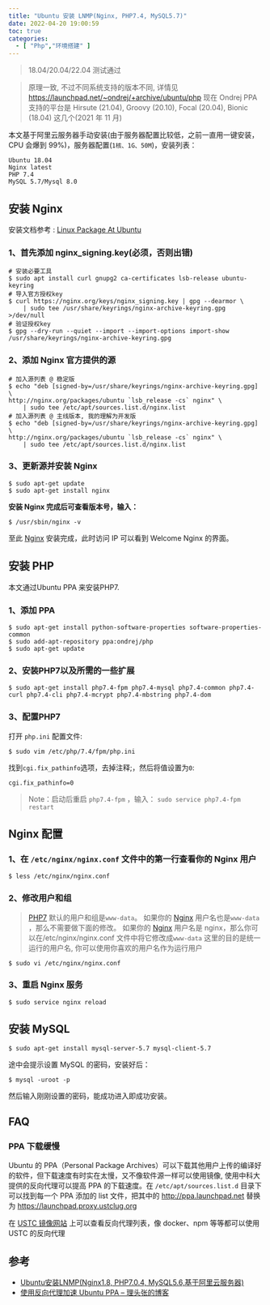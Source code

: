 ```yaml
---
title: "Ubuntu 安装 LNMP(Nginx, PHP7.4, MySQL5.7)"
date: 2022-04-20 19:00:59
toc: true
categories:
  - [ "Php","环境搭建" ]
---
```


> 18.04/20.04/22.04 测试通过

> 原理一致, 不过不同系统支持的版本不同, 详情见  https://launchpad.net/~ondrej/+archive/ubuntu/php
> 现在 Ondrej PPA 支持的平台是 Hirsute (21.04), Groovy (20.10), Focal (20.04), Bionic (18.04) 这几个(2021 年 11 月)

本文基于阿里云服务器手动安装(由于服务器配置比较低，之前一直用一键安装，CPU 会爆到 99%)，服务器配置(`1核、1G、50M`)，安装列表：

```
Ubuntu 18.04
Nginx latest
PHP 7.4
MySQL 5.7/Mysql 8.0
```

## 安装 Nginx

安装文档参考 : [Linux Package At Ubuntu](http://nginx.org/en/linux_packages.html#Ubuntu)

### 1、首先添加 nginx_signing.key(必须，否则出错)

```shell
# 安装必要工具
$ sudo apt install curl gnupg2 ca-certificates lsb-release ubuntu-keyring
# 导入官方授权key
$ curl https://nginx.org/keys/nginx_signing.key | gpg --dearmor \
    | sudo tee /usr/share/keyrings/nginx-archive-keyring.gpg >/dev/null
# 验证授权key
$ gpg --dry-run --quiet --import --import-options import-show /usr/share/keyrings/nginx-archive-keyring.gpg
```

### 2、添加 Nginx 官方提供的源

```
# 加入源列表 @ 稳定版
$ echo "deb [signed-by=/usr/share/keyrings/nginx-archive-keyring.gpg] \
http://nginx.org/packages/ubuntu `lsb_release -cs` nginx" \
    | sudo tee /etc/apt/sources.list.d/nginx.list
# 加入源列表 @ 主线版本, 我的理解为开发版
$ echo "deb [signed-by=/usr/share/keyrings/nginx-archive-keyring.gpg] \
http://nginx.org/packages/ubuntu `lsb_release -cs` nginx" \
    | sudo tee /etc/apt/sources.list.d/nginx.list
```

### 3、更新源并安装 Nginx

```
$ sudo apt-get update
$ sudo apt-get install nginx
```

**安装 Nginx 完成后可查看版本号，输入：**

```
$ /usr/sbin/nginx -v
```

至此 [Nginx](http://nginx.org/) 安装完成，此时访问 IP 可以看到 Welcome Nginx 的界面。

## 安装 PHP

本文通过Ubuntu PPA 来安装PHP7.

### 1、添加 PPA

```
$ sudo apt-get install python-software-properties software-properties-common
$ sudo add-apt-repository ppa:ondrej/php
$ sudo apt-get update
```

### 2、安装PHP7以及所需的一些扩展

```
$ sudo apt-get install php7.4-fpm php7.4-mysql php7.4-common php7.4-curl php7.4-cli php7.4-mcrypt php7.4-mbstring php7.4-dom
```

### 3、配置PHP7

打开 `php.ini` 配置文件:

```
$ sudo vim /etc/php/7.4/fpm/php.ini
```

找到`cgi.fix_pathinfo`选项，去掉注释;，然后将值设置为`0`:

```
cgi.fix_pathinfo=0
```

> Note：启动后重启 `php7.4-fpm` ，输入： `sudo service php7.4-fpm restart`

## Nginx 配置

### 1、在 `/etc/nginx/nginx.conf` 文件中的第一行查看你的 Nginx 用户

```
$ less /etc/nginx/nginx.conf
```

### 2、修改用户和组

> [PHP7](http://php.net/) 默认的用户和组是`www-data`。 如果你的 [Nginx](http://nginx.org/) 用户名也是`www-data`
> ，那么不需要做下面的修改。 如果你的 [Nginx](http://nginx.org/) 用户名是 nginx，那么你可以在/etc/nginx/nginx.conf
> 文件中将它修改成`www-data`
> 这里的目的是统一运行的用户名, 你可以使用你喜欢的用户名作为运行用户

```
$ sudo vi /etc/nginx/nginx.conf
```

### 3、重启 Nginx 服务

```
$ sudo service nginx reload
```

## 安装 MySQL

```
$ sudo apt-get install mysql-server-5.7 mysql-client-5.7
```

途中会提示设置 MySQL 的密码，安装好后：

```
$ mysql -uroot -p
```

然后输入刚刚设置的密码，能成功进入即成功安装。

## FAQ

### PPA 下载缓慢

Ubuntu 的 PPA（Personal Package Archives）可以下载其他用户上传的编译好的软件，但下载速度有时实在太慢，又不像软件源一样可以使用镜像,
使用中科大提供的反向代理可以提高 PPA 的下载速度。在 `/etc/apt/sources.list.d` 目录下可以找到每一个 PPA 添加的 list
文件，把其中的  http://ppa.launchpad.net  替换为  https://launchpad.proxy.ustclug.org

在 [USTC 镜像网站](https://mirrors.ustc.edu.cn/) 上可以查看反向代理列表，像 docker、npm 等等都可以使用 USTC 的反向代理

## 参考

- [Ubuntu安装LNMP(Nginx1.8, PHP7.0.4, MySQL5.6,基于阿里云服务器)](https://pigjian.com/article/ubuntu-lnmp-nginx18-php704-mysql56)
- [使用反向代理加速 Ubuntu PPA – 理头张的博客](https://www.littlezhang.com/2021/01/%E4%BD%BF%E7%94%A8%E5%8F%8D%E5%90%91%E4%BB%A3%E7%90%86%E5%8A%A0%E9%80%9F-ubuntu-ppa/)

